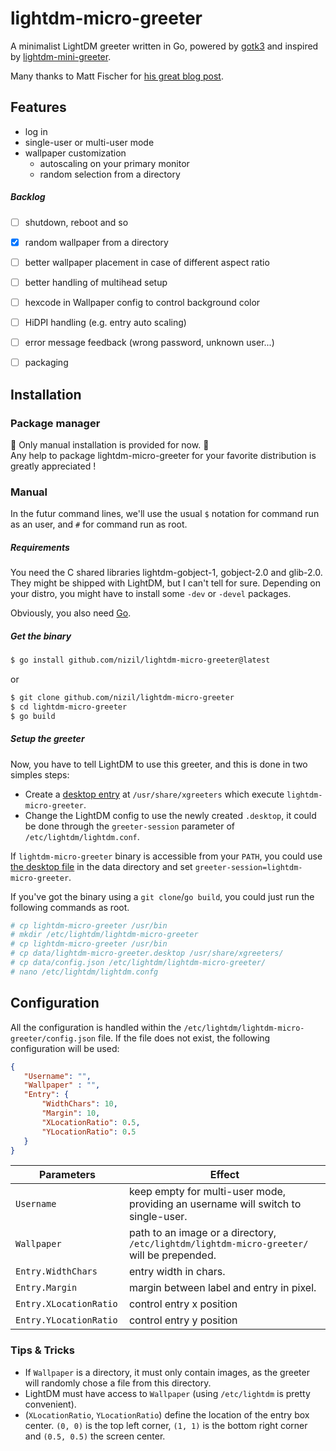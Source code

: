 # lightdm-micro-greeter

A minimalist LightDM greeter written in Go, powered by [gotk3](https://github.com/gotk3/gotk3) and inspired by [lightdm-mini-greeter](https://github.com/prikhi/lightdm-mini-greeter).  

Many thanks to Matt Fischer for [his great blog post](http://www.mattfischer.com/blog/archives/5).


## Features

- log in
- single-user or multi-user mode
- wallpaper customization
    - autoscaling on your primary monitor
    - random selection from a directory

##### Backlog

- [ ] shutdown, reboot and so
- [x] random wallpaper from a directory
- [ ] better wallpaper placement in case of different aspect ratio
- [ ] better handling of multihead setup
- [ ] hexcode in Wallpaper config to control background color
- [ ] HiDPI handling (e.g. entry auto scaling)
- [ ] error message feedback (wrong password, unknown user...)
- [ ] packaging


## Installation

### Package manager

:rotating_light: Only manual installation is provided for now. :rotating_light:  
Any help to package lightdm-micro-greeter for your favorite distribution is greatly appreciated ! 

### Manual 

In the futur command lines, we'll use the usual `$` notation for command run as an user, and `#` for command run as root.

##### Requirements 

You need the C shared libraries lightdm-gobject-1, gobject-2.0 and glib-2.0. They might be shipped with LightDM, but I can't tell for sure. Depending on your distro, you might have to install some `-dev` or `-devel` packages.

Obviously, you also need [Go](https://go.dev/doc/install).

##### Get the binary

```bash
$ go install github.com/nizil/lightdm-micro-greeter@latest
```
or 
```bash
$ git clone github.com/nizil/lightdm-micro-greeter
$ cd lightdm-micro-greeter
$ go build
```

##### Setup the greeter

Now, you have to tell LightDM to use this greeter, and this is done in two simples steps:
- Create a [desktop entry](https://wiki.archlinux.org/title/desktop_entries) at `/usr/share/xgreeters` which execute `lightdm-micro-greeter`. 
- Change the LightDM config to use the newly created `.desktop`, it could be done through the `greeter-session` parameter of `/etc/lightdm/lightdm.conf`.

If `lightdm-micro-greeter` binary is accessible from your `PATH`, you could use [the desktop file](https://github.com/NiziL/lightdm-micro-greeter/blob/main/data/lightdm-micro-greeter.desktop) in the data directory and set `greeter-session=lightdm-micro-greeter`.

If you've got the binary using a `git clone`/`go build`, you could just run the following commands as root.
```bash
# cp lightdm-micro-greeter /usr/bin
# mkdir /etc/lightdm/lightdm-micro-greeter
# cp lightdm-micro-greeter /usr/bin
# cp data/lightdm-micro-greeter.desktop /usr/share/xgreeters/
# cp data/config.json /etc/lightdm/lightdm-micro-greeter/
# nano /etc/lightdm/lightdm.confg
```


## Configuration

All the configuration is handled within the `/etc/lightdm/lightdm-micro-greeter/config.json` file.
If the file does not exist, the following configuration will be used:
```json
{
   "Username": "",
   "Wallpaper" : "",
   "Entry": {
       "WidthChars": 10,
       "Margin": 10,
       "XLocationRatio": 0.5,
       "YLocationRatio": 0.5
   }
}
```

| Parameters | Effect |
|------------|--------|
| `Username` | keep empty for multi-user mode, providing an username will switch to single-user. |
| `Wallpaper` | path to an image or a directory, `/etc/lightdm/lightdm-micro-greeter/` will be prepended. |
| `Entry.WidthChars` | entry width in chars. |
| `Entry.Margin` | margin between label and entry in pixel. |
| `Entry.XLocationRatio ` | control entry x position |
| `Entry.YLocationRatio` | control entry y position |

### Tips & Tricks

- If `Wallpaper` is a directory, it must only contain images, as the greeter will randomly chose a file from this directory. 
- LightDM must have access to `Wallpaper` (using `/etc/lightdm` is pretty convenient).
- (`XLocationRatio`, `YLocationRatio`) define the location of the entry box center. `(0, 0)` is the top left corner, `(1, 1)` is the bottom right corner and `(0.5, 0.5)` the screen center.